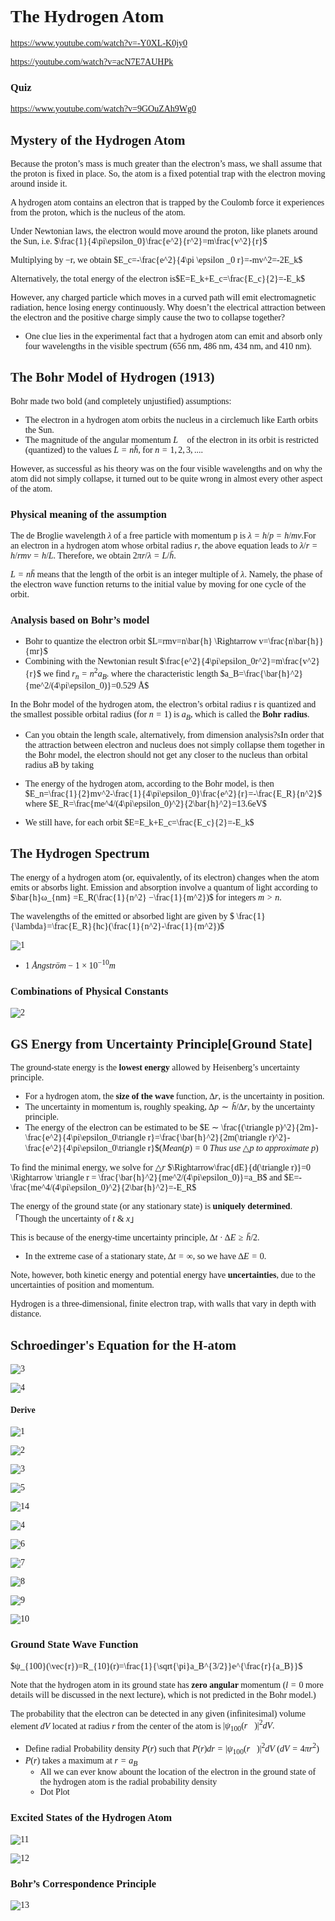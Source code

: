 <font face = 'Times New Roman'>

#  The Hydrogen Atom

https://www.youtube.com/watch?v=-Y0XL-K0jy0

https://youtube.com/watch?v=acN7E7AUHPk

### Quiz

https://www.youtube.com/watch?v=9GOuZAh9Wg0



## Mystery of the Hydrogen Atom

Because the proton’s mass is much greater than the electron’s mass, we shall assume that the proton is fixed in place. So, the atom is a fixed potential trap with the electron moving around inside it.

A hydrogen atom contains an electron that is trapped by the Coulomb force it experiences from the proton, which is the nucleus of the atom.

Under Newtonian laws, the electron would move around the proton, like planets around the Sun, i.e. $\frac{1}{4\pi\epsilon_0}\frac{e^2}{r^2}=m\frac{v^2}{r}$

Multiplying by −r, we obtain $E_c=-\frac{e^2}{4\pi \epsilon _0 r}=-mv^2=-2E_k$

Alternatively, the total energy of the electron is$E=E_k+E_c=\frac{E_c}{2}=-E_k$

However, any charged particle which moves in a curved path will emit electromagnetic radiation, hence losing energy continuously. Why doesn’t the electrical attraction between the electron and the positive charge simply cause the two to collapse together?

* One clue lies in the experimental fact that a hydrogen atom can emit and absorb only four wavelengths in the visible spectrum (656 nm, 486 nm, 434 nm, and 410 nm).

## The Bohr Model of Hydrogen (1913)

Bohr made two bold (and completely unjustified) assumptions:

* The electron in a hydrogen atom orbits the nucleus in a circlemuch like Earth orbits the Sun.
* The magnitude of the angular momentum $\vec{L}$ of the electron in its orbit is restricted (quantized) to the values $L = n\bar{h}$, for $n = 1,2,3,....$

However, as successful as his theory was on the four visible wavelengths and on why the atom did not simply collapse, it turned out to be quite wrong in almost every other aspect of the atom.

### Physical meaning of the assumption

The de Broglie wavelength $λ$ of a free particle with momentum p is $λ = h/p = h/mv$.For an electron in a hydrogen atom whose orbital radius $r$, the above equation leads to $λ/r = h/rmv = h/L$. Therefore, we obtain $2πr/λ = L/\bar{h}$.

$L=n\bar{h}$ means that the length of the orbit is an integer multiple of $λ$. Namely, the phase of the electron wave function returns to the initial value by moving for one cycle of the orbit.

### Analysis based on Bohr’s model

*  Bohr to quantize the electron orbit $L=rmv=n\bar{h} \Rightarrow v=\frac{n\bar{h}}{mr}$
* Combining with the Newtonian result $\frac{e^2}{4\pi\epsilon_0r^2}=m\frac{v^2}{r}$ we find $r_n =n^2a_B$. where the characteristic length $a_B=\frac{\bar{h}^2}{me^2/(4\pi\epsilon_0)}=0.529 Å$

In the Bohr model of the hydrogen atom, the electron’s orbital radius r is quantized and the smallest possible orbital radius (for $n = 1$) is $a_B$, which is called the **Bohr** **radius**.

*  Can you obtain the length scale, alternatively, from dimension analysis?sIn order that the attraction between electron and nucleus does not simply collapse them together in the Bohr model, the electron should not get any closer to the nucleus than orbital radius aB by taking 

* The energy of the hydrogen atom, according to the Bohr model, is then $E_n=\frac{1}{2}mv^2-\frac{1}{4\pi\epsilon_0}\frac{e^2}{r}=-\frac{E_R}{n^2}$ where $E_R=\frac{me^4/(4\pi\epsilon_0)^2}{2\bar{h}^2}=13.6eV$
* We still have, for each orbit  $E=E_k+E_c=\frac{E_c}{2}=-E_k$

## The Hydrogen Spectrum

The energy of a hydrogen atom (or, equivalently, of its electron) changes when the atom emits or absorbs light. Emission and absorption involve a quantum of light according to $\bar{h}ω_{nm} =E_R(\frac{1}{n^2} −\frac{1}{m^2})$  for integers $m > n$.

The wavelengths of the emitted or absorbed light are given by $ \frac{1}{\lambda}=\frac{E_R}{hc}(\frac{1}{n^2}-\frac{1}{m^2})$

![1](1.png)

*  $1\ Ångström - 1×10^{−10}m$



### Combinations of Physical Constants

![2](2.png)

## GS Energy from Uncertainty Principle[Ground State]

The ground-state energy is the **lowest energy** allowed by Heisenberg’s uncertainty principle.

* For a hydrogen atom, the **size of the wave** function, $∆r$, is the uncertainty in position.
* The uncertainty in momentum is, roughly speaking, $∆p ∼ \bar{h}/∆r$, by the uncertainty principle.
* The energy of the electron can be estimated to be $E ∼ \frac{(\triangle p)^2}{2m}-\frac{e^2}{4\pi\epsilon_0\triangle r}=\frac{\bar{h}^2}{2m(\triangle r)^2}-\frac{e^2}{4\pi\epsilon_0\triangle r}$$(Mean(p)=0\ Thus\ use\ \triangle p\ to\ approximate\ p)$

To find the minimal energy, we solve for $\triangle r$   $\Rightarrow\frac{dE}{d(\triangle r)}=0 \Rightarrow \triangle r = \frac{\bar{h}^2}{me^2/(4\pi\epsilon_0)}=a_B$ and $E=-\frac{me^4/(4\pi\epsilon_0)^2}{2\bar{h}^2}=-E_R$

The energy of the ground state (or any stationary state) is **uniquely determined**. 「Though the uncertainty of $t\ \&\ x$」

This is because of the energy-time uncertainty principle, $∆t · ∆E ≥ \bar{h}/2$.

* In the extreme case of a stationary state, $∆t = ∞$, so we have $∆E = 0$.

Note, however, both kinetic energy and potential energy have **uncertainties**, due to the uncertainties of position and momentum.

Hydrogen is a three-dimensional, finite electron trap, with walls that vary in depth with distance.

## Schroedinger's Equation for the H-atom

![3](3.png)

![4](4.png)

#### Derive

![1](1.jpg)

![2](2.jpg)

![3](3.jpg)

![5](5.png)

![14](14.png)

![4](4.jpg)

![6](6.png)

![7](7.png)

![8](8.png)

![9](9.png)

![10](10.png)

### Ground State Wave Function

  $ψ_{100}(\vec{r})=R_{10}(r)=\frac{1}{\sqrt{\pi}a_B^{3/2}}e^{\frac{r}{a_B}}$

Note that the hydrogen atom in its ground state has **zero angular** momentum ($l = 0$ more details will be discussed in the next lecture), which is not predicted in the Bohr model.)

The probability that the electron can be detected in any given (infinitesimal) volume element $dV$ located at radius $r$ from the center of the atom is $|ψ_{100}(\vec{r})|^2dV.$

* Define radial Probability density $P(r)$ such that $P(r)dr=|ψ_{100}(\vec{r})|^2dV\ (dV=4\pi r^2)$  
* $P(r)$ takes a  maximum at $r=a_B$
  * All we can ever know abount the location of the electron in the ground state of the hydrogen atom is the radial probability density
  * Dot Plot

### Excited States of the Hydrogen Atom

![11](11.png)

![12](12.png)

### Bohr’s Correspondence Principle

![13](13.png)

</font>
